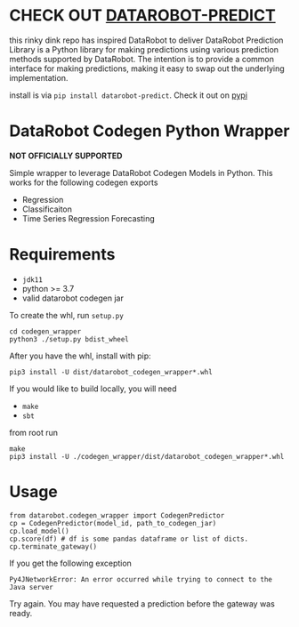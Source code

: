 # CHECK OUT [DATAROBOT-PREDICT](https://pypi.org/project/datarobot-predict/)

this rinky dink repo has inspired DataRobot to deliver DataRobot Prediction Library is a Python library for making predictions using various prediction methods supported by DataRobot. The intention is to provide a common interface for making predictions, making it easy to swap out the underlying implementation.

install is via `pip install datarobot-predict`.  Check it out on [pypi](https://pypi.org/project/datarobot-predict/)

# DataRobot Codegen Python Wrapper

__NOT OFFICIALLY SUPPORTED__

Simple wrapper to leverage DataRobot Codegen Models in Python.  This works for the following codegen exports
* Regression
* Classificaiton
* Time Series Regression Forecasting


# Requirements

* `jdk11`
* python >= 3.7
* valid datarobot codegen jar

To create the whl, run `setup.py`
```
cd codegen_wrapper
python3 ./setup.py bdist_wheel 
```

After you have the whl, install with pip:
```
pip3 install -U dist/datarobot_codegen_wrapper*.whl
```

If you would like to build locally, you will need

* `make`
* `sbt`

from root run 

```
make
pip3 install -U ./codegen_wrapper/dist/datarobot_codegen_wrapper*.whl
```

# Usage 

```
from datarobot.codegen_wrapper import CodegenPredictor
cp = CodegenPredictor(model_id, path_to_codegen_jar)
cp.load_model()
cp.score(df) # df is some pandas dataframe or list of dicts.  
cp.terminate_gateway()
```

If you get the following exception 
```
Py4JNetworkError: An error occurred while trying to connect to the Java server
```

Try again.  You may have requested a prediction before the gateway was ready.  


